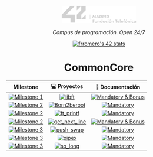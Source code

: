 <p align="center" width="100%">
    <a href="42_Madrid/42"><img width="40%" src="42_Madrid/img/logo5.png"></a> </p>
<p align="center" width="100%"><i>Campus de programación. Open 24/7 </i></p>
<p align="center" width="100%">
    <a href="42_Madrid/42"><img src="https://badge.mediaplus.ma/greenbinary/frromero?1337Badge=off&UM6P=off" alt="frromero's 42 stats" /></a></p>




<div align="center">

# CommonCore

| Milestone | 💻 Proyectos | 📝 Documentación |
|------|:------------:|:------------------:|
| [![Milestone 1](https://img.shields.io/badge/%20%20Milestone%201%20-228B22)](#)  | [![libft](https://img.shields.io/badge/%20%20libft%20%20-228B22)](42_Madrid/0/) | [![Mandatory & Bonus](https://img.shields.io/badge/Mandatory%20&%20Bonus-228B22)](42_Madrid/0/) |
| [![Milestone 2](https://img.shields.io/badge/%20%20Milestone%202%20-ff6a00)](#)  | [![Born2beroot](https://img.shields.io/badge/%20%20Born2beroot%20%20-ff6a00)](42_Madrid/milestone_1/born2beroot) | [![Mandatory](https://img.shields.io/badge/Mandatory-ff6a00)](42_Madrid/milestone_1/born2beroot) |
| [![Milestone 2](https://img.shields.io/badge/%20%20Milestone%202%20-ff6a00)](#) | [![ft_printf](https://img.shields.io/badge/%20%20ft_printf%20%20-ff6a00)](42_Madrid/milestone_1/printf/) | [![Mandatory](https://img.shields.io/badge/Mandatory-ff6a00)](42_Madrid/milestone_1/printf/) |
| [![Milestone 2](https://img.shields.io/badge/%20%20Milestone%202%20-ff6a00)](#) | [![get_next_line](https://img.shields.io/badge/%20%20get_next_line%20%20-ff6a00)](42_Madrid/milestone_1/get_next_line/) | [![Mandatory & Bonus](https://img.shields.io/badge/Mandatory%20&%20Bonus-ff6a00)](42_Madrid/milestone_1/get_next_line/) |
| [![Milestone 3](https://img.shields.io/badge/%20%20Milestone%203%20-ffd700)](#)  | [![push_swap](https://img.shields.io/badge/%20%20push_swap%20%20-ffd700)](42_Madrid/milestone_2/push_swap/) | [![Mandatory](https://img.shields.io/badge/Mandatory-ffd700)](42_Madrid/milestone_2/push_swap/) |
| [![Milestone 3](https://img.shields.io/badge/%20%20Milestone%203%20-ffd700)](#)  | [![pipex](https://img.shields.io/badge/%20%20pipex%20%20-ffd700)](42_Madrid/milestone_2/pipex/) | [![Mandatory](https://img.shields.io/badge/Mandatory-ffd700)](42_Madrid/milestone_2/pipex/) |
| [![Milestone 3](https://img.shields.io/badge/%20%20Milestone%203%20-ffd700)](#)  | [![so_long](https://img.shields.io/badge/%20%20so_long%20%20-ffd700)](42_Madrid/milestone_2/so_long/) | [![Mandatory](https://img.shields.io/badge/Mandatory-ffd700)](42_Madrid/milestone_2/so_long/) |

</div>
